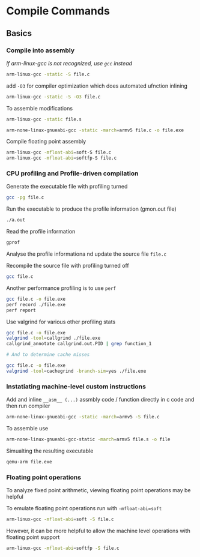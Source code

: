 # Compile Commands

## Basics

### Compile into assembly

_If arm-linux-gcc is not recognized, use `gcc` instead_

```bash
arm-linux-gcc -static -S file.c
```

add `-O3` for compiler optimization which does automated ufnction inlining

```bash
arm-linux-gcc -static -S -O3 file.c
```

To assemble modifications

```bash
arm-linux-gcc -static file.s
```

```bash
arm-none-linux-gnueabi-gcc -static -march=armv5 file.c -o file.exe
```

Compile floating point assembly

```bash
arm-linux-gcc -mfloat-abi=soft-S file.c
arm-linux-gcc -mfloat-abi=softfp-S file.c
```

### CPU profiling and Profile-driven compilation

Generate the executable file with profiling turned

```bash
gcc -pg file.c
```

Run the executable to produce the profile information (gmon.out file)

```bash
./a.out
```

Read the profile information

```bash
gprof
```

Analyse the profile informationa nd update the source file `file.c`

Recompile the source file with profiling turned off

```bash
gcc file.c
```

Another performance profiling is to use `perf`

```bash
gcc file.c -o file.exe
perf record ./file.exe
perf report
```

Use valgrind for various other profiling stats

```bash
gcc file.c -o file.exe
valgrind -tool=callgrind ./file.exe
callgrind_annotate callgrind.out.PID | grep function_1

# And to determine cache misses

gcc file.c -o file.exe
valgrind -tool=cachegrind -branch-sim=yes ./file.exe
```

### Instatiating machine-level custom instructions

Add and inline `__asm__ (...)` assmbly code / function directly in c code and then run compiler

```bash
arm-none-linux-gnueabi-gcc -static -march=armv5 -S file.c
```

To assemble use

```bash
arm-none-linux-gnueabi-gcc-static -march=armv5 file.s -o file
```

Simualting the resulting executable

```bash
qemu-arm file.exe
```

### Floating point operations

To analyze fixed point arithmetic, viewing floating point operations may be helpful

To emulate floating point operations run with `-mfloat-abi=soft`

```bash
arm-linux-gcc -mfloat-abi=soft -S file.c
```

However, it can be more helpful to allow the machine level operations with floating point support

```bash
arm-linux-gcc -mfloat-abi=softfp -S file.c
```
